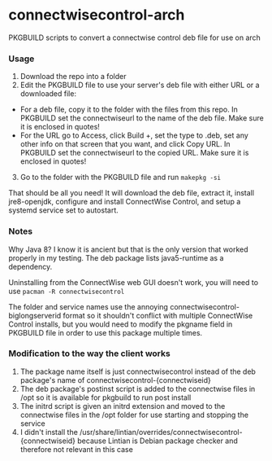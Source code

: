 # connectwisecontrol-arch
PKGBUILD scripts to convert a connectwise control deb file for use on arch

### Usage
1. Download the repo into a folder
2. Edit the PKGBUILD file to use your server's deb file with either URL or a downloaded file:
* For a deb file, copy it to the folder with the files from this repo.  In PKGBUILD set the connectwiseurl to the name of the deb file. Make sure it is enclosed in quotes!
* For the URL go to Access, click Build +, set the type to .deb, set any other info on that screen that you want, and click Copy URL.  In PKGBUILD set the connectwiseurl to the copied URL.  Make sure it is enclosed in quotes!
3. Go to the folder with the PKGBUILD file and run ```makepkg -si```

That should be all you need!  It will download the deb file, extract it, install jre8-openjdk, configure and install ConnectWise Control, and setup a systemd service set to autostart.

### Notes
Why Java 8?  I know it is ancient but that is the only version that worked properly in my testing.  The deb package lists java5-runtime as a dependency.

Uninstalling from the ConnectWise web GUI doesn't work, you will need to use ```pacman -R connectwisecontrol```

The folder and service names use the annoying connectwisecontrol-biglongserverid format so it shouldn't conflict with multiple ConnectWise Control installs, but you would need to modify the pkgname field in PKGBUILD file in order to use this package multiple times.

### Modification to the way the client works
1) The package name itself is just connectwisecontrol instead of the deb package's name of connectwisecontrol-{connectwiseid}
2) The deb package's postinst script is added to the connectwise files in /opt so it is available for pkgbuild to run post install
3) The initrd script is given an initrd extension and moved to the connectwise files in the /opt folder for use starting and stopping the service
4) I didn't install the /usr/share/lintian/overrides/connectwisecontrol-{connectwiseid} because Lintian is Debian package checker and therefore not relevant in this case
